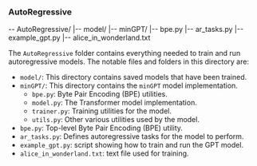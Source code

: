 ### AutoRegressive
-- AutoRegressive/
   |-- model/
   |-- minGPT/
   |-- bpe.py
   |-- ar_tasks.py
   |-- example_gpt.py
   |-- alice_in_wonderland.txt
   
The `AutoRegressive` folder contains everything needed to train and run autoregressive models. The notable files and folders in this directory are:

- `model/`: This directory contains saved models that have been trained.
- `minGPT/`: This directory contains the `minGPT` model implementation. 
  - `bpe.py`: Byte Pair Encoding (BPE) utilities.
  - `model.py`: The Transformer model implementation.
  - `trainer.py`: Training utilities for the model.
  - `utils.py`: Other various utilities used by the model.
- `bpe.py`: Top-level Byte Pair Encoding (BPE) utility.
- `ar_tasks.py`: Defines autoregressive tasks for the model to perform.
- `example_gpt.py`: script showing how to train and run the GPT model.
- `alice_in_wonderland.txt`: text file used for training.
